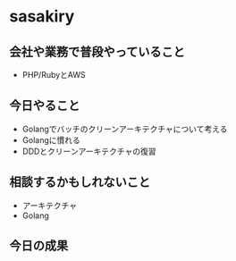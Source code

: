 # sasakiry

## 会社や業務で普段やっていること
- PHP/RubyとAWS

## 今日やること
- Golangでバッチのクリーンアーキテクチャについて考える
- Golangに慣れる
- DDDとクリーンアーキテクチャの復習

## 相談するかもしれないこと
- アーキテクチャ
- Golang

## 今日の成果
